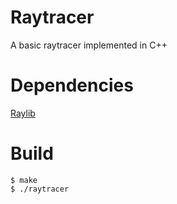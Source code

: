# Raytracer
A basic raytracer implemented in C++

# Dependencies
[Raylib](https://raylib.com)

# Build
```
$ make
$ ./raytracer
```
